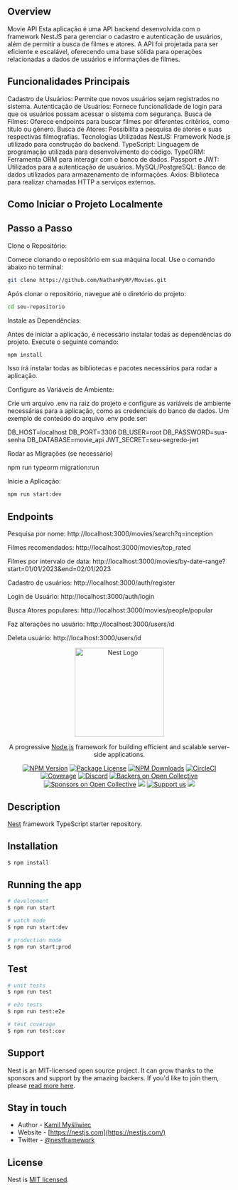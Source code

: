 ## Overview
Movie API
Esta aplicação é uma API backend desenvolvida com o framework NestJS para gerenciar o cadastro e autenticação de usuários, além de permitir a busca de filmes e atores. A API foi projetada para ser eficiente e escalável, oferecendo uma base sólida para operações relacionadas a dados de usuários e informações de filmes.

## Funcionalidades Principais
Cadastro de Usuários: Permite que novos usuários sejam registrados no sistema.
Autenticação de Usuários: Fornece funcionalidade de login para que os usuários possam acessar o sistema com segurança.
Busca de Filmes: Oferece endpoints para buscar filmes por diferentes critérios, como título ou gênero.
Busca de Atores: Possibilita a pesquisa de atores e suas respectivas filmografias.
Tecnologias Utilizadas
NestJS: Framework Node.js utilizado para construção do backend.
TypeScript: Linguagem de programação utilizada para desenvolvimento do código.
TypeORM: Ferramenta ORM para interagir com o banco de dados.
Passport e JWT: Utilizados para a autenticação de usuários.
MySQL/PostgreSQL: Banco de dados utilizados para armazenamento de informações.
Axios: Biblioteca para realizar chamadas HTTP a serviços externos.

## Como Iniciar o Projeto Localmente

## Passo a Passo

Clone o Repositório:

Comece clonando o repositório em sua máquina local. Use o comando abaixo no terminal:

```bash
git clone https://github.com/NathanPyRP/Movies.git
```

Após clonar o repositório, navegue até o diretório do projeto:

```bash
cd seu-repositorio
```
Instale as Dependências:

Antes de iniciar a aplicação, é necessário instalar todas as dependências do projeto. Execute o seguinte comando:

```bash
npm install
```

Isso irá instalar todas as bibliotecas e pacotes necessários para rodar a aplicação.

Configure as Variáveis de Ambiente:

Crie um arquivo .env na raiz do projeto e configure as variáveis de ambiente necessárias para a aplicação, como as credenciais do banco de dados. Um exemplo de conteúdo do arquivo .env pode ser:

DB_HOST=localhost
DB_PORT=3306
DB_USER=root
DB_PASSWORD=sua-senha
DB_DATABASE=movie_api
JWT_SECRET=seu-segredo-jwt

Rodar as Migrações (se necessário)

npm run typeorm migration:run

Inicie a Aplicação:

```bash
npm run start:dev
```

## Endpoints

Pesquisa por nome: http://localhost:3000/movies/search?q=inception

Filmes recomendados: http://localhost:3000/movies/top_rated

Filmes por intervalo de data: http://localhost:3000/movies/by-date-range?start=01/01/2023&end=02/01/2023

Cadastro de usuários: http://localhost:3000/auth/register

Login de Usuário: http://localhost:3000/auth/login

Busca Atores populares: http://localhost:3000/movies/people/popular

Faz alterações no usuário: http://localhost:3000/users/id

Deleta usuário: http://localhost:3000/users/id


<p align="center">
  <a href="http://nestjs.com/" target="blank"><img src="https://nestjs.com/img/logo-small.svg" width="200" alt="Nest Logo" /></a>
</p>

[circleci-image]: https://img.shields.io/circleci/build/github/nestjs/nest/master?token=abc123def456
[circleci-url]: https://circleci.com/gh/nestjs/nest

  <p align="center">A progressive <a href="http://nodejs.org" target="_blank">Node.js</a> framework for building efficient and scalable server-side applications.</p>
    <p align="center">
<a href="https://www.npmjs.com/~nestjscore" target="_blank"><img src="https://img.shields.io/npm/v/@nestjs/core.svg" alt="NPM Version" /></a>
<a href="https://www.npmjs.com/~nestjscore" target="_blank"><img src="https://img.shields.io/npm/l/@nestjs/core.svg" alt="Package License" /></a>
<a href="https://www.npmjs.com/~nestjscore" target="_blank"><img src="https://img.shields.io/npm/dm/@nestjs/common.svg" alt="NPM Downloads" /></a>
<a href="https://circleci.com/gh/nestjs/nest" target="_blank"><img src="https://img.shields.io/circleci/build/github/nestjs/nest/master" alt="CircleCI" /></a>
<a href="https://coveralls.io/github/nestjs/nest?branch=master" target="_blank"><img src="https://coveralls.io/repos/github/nestjs/nest/badge.svg?branch=master#9" alt="Coverage" /></a>
<a href="https://discord.gg/G7Qnnhy" target="_blank"><img src="https://img.shields.io/badge/discord-online-brightgreen.svg" alt="Discord"/></a>
<a href="https://opencollective.com/nest#backer" target="_blank"><img src="https://opencollective.com/nest/backers/badge.svg" alt="Backers on Open Collective" /></a>
<a href="https://opencollective.com/nest#sponsor" target="_blank"><img src="https://opencollective.com/nest/sponsors/badge.svg" alt="Sponsors on Open Collective" /></a>
  <a href="https://paypal.me/kamilmysliwiec" target="_blank"><img src="https://img.shields.io/badge/Donate-PayPal-ff3f59.svg"/></a>
    <a href="https://opencollective.com/nest#sponsor"  target="_blank"><img src="https://img.shields.io/badge/Support%20us-Open%20Collective-41B883.svg" alt="Support us"></a>
  <a href="https://twitter.com/nestframework" target="_blank"><img src="https://img.shields.io/twitter/follow/nestframework.svg?style=social&label=Follow"></a>
</p>
  <!--[![Backers on Open Collective](https://opencollective.com/nest/backers/badge.svg)](https://opencollective.com/nest#backer)
  [![Sponsors on Open Collective](https://opencollective.com/nest/sponsors/badge.svg)](https://opencollective.com/nest#sponsor)-->

## Description

[Nest](https://github.com/nestjs/nest) framework TypeScript starter repository.

## Installation

```bash
$ npm install
```

## Running the app

```bash
# development
$ npm run start

# watch mode
$ npm run start:dev

# production mode
$ npm run start:prod
```

## Test

```bash
# unit tests
$ npm run test

# e2e tests
$ npm run test:e2e

# test coverage
$ npm run test:cov
```

## Support

Nest is an MIT-licensed open source project. It can grow thanks to the sponsors and support by the amazing backers. If you'd like to join them, please [read more here](https://docs.nestjs.com/support).

## Stay in touch

- Author - [Kamil Myśliwiec](https://kamilmysliwiec.com)
- Website - [https://nestjs.com](https://nestjs.com/)
- Twitter - [@nestframework](https://twitter.com/nestframework)

## License

Nest is [MIT licensed](LICENSE).
